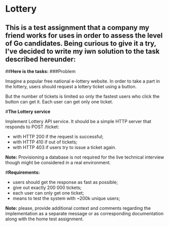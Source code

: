 # Lottery
## This is a test assignment that a company my friend works for uses in order to assess the level of Go candidates. Being curious to give it a try, I've decided to write my iwn solution to the task described hereunder:

##**Here is the tasks:**
###Problem

Imagine a popular free national e-lottery website. In order to take a part in the lottery, users should request a lottery ticket using a button. 

But the number of tickets is limited so only the fastest users who click the button can get it. Each user can get only one ticket.

#**The Lottery service**

Implement Lottery API service. It should be a simple HTTP server that responds to POST /ticket:
- with HTTP 200 if the request is successful;
- with HTTP 410 if out of tickets;
- with HTTP 403 if users try to issue a ticket again.

**Note:** Provisioning a database is not required for the live technical interview though might be considered in a real environment.

#**Requirements:**

- users should get the response as fast as possible;
- give out exactly 200 000 tickets;
- each user can only get one ticket;
- means to test the system with ~200k unique users;

**Note:** please, provide additional context and comments regarding the implementation as a separate message or as corresponding documentation along with the home test assignment.
